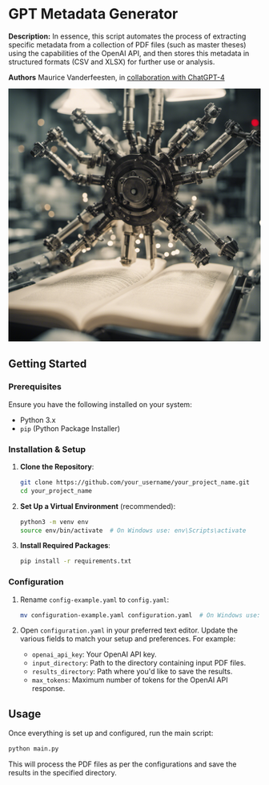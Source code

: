 # GPT Metadata Generator

**Description:** In essence, this script automates the process of extracting specific metadata from a collection of PDF files (such as master theses) using the capabilities of the OpenAI API, and then stores this metadata in structured formats (CSV and XLSX) for further use or analysis.

**Authors** Maurice Vanderfeesten, in [collaboration with ChatGPT-4](https://chat.openai.com/share/83ac75e7-986f-4b4f-abb1-adc038fd1c92) 

![A machine with eight arms extract word-like particles  from a book in lab, and puts these words in a box.](./images/152940_A%20machine%20with%20eight%20arms%20extract%20word-like%20partic_xl-1024-v1-0.png)

## Getting Started

### Prerequisites

Ensure you have the following installed on your system:

- Python 3.x
- `pip` (Python Package Installer)

### Installation & Setup

1. **Clone the Repository**:
   
   ```bash
   git clone https://github.com/your_username/your_project_name.git
   cd your_project_name
   ```

2. **Set Up a Virtual Environment** (recommended):

   ```bash
   python3 -m venv env
   source env/bin/activate  # On Windows use: env\Scripts\activate
   ```

3. **Install Required Packages**:

   ```bash
   pip install -r requirements.txt
   ```

### Configuration

1. Rename `config-example.yaml` to `config.yaml`:

   ```bash
   mv configuration-example.yaml configuration.yaml  # On Windows use: rename configuration-example.yaml configuration.yaml
   ```

2. Open `configuration.yaml` in your preferred text editor. Update the various fields to match your setup and preferences. For example:

   - `openai_api_key`: Your OpenAI API key.
   - `input_directory`: Path to the directory containing input PDF files.
   - `results_directory`: Path where you'd like to save the results.
   - `max_tokens`: Maximum number of tokens for the OpenAI API response.

## Usage

Once everything is set up and configured, run the main script:

```bash
python main.py
```

This will process the PDF files as per the configurations and save the results in the specified directory.
